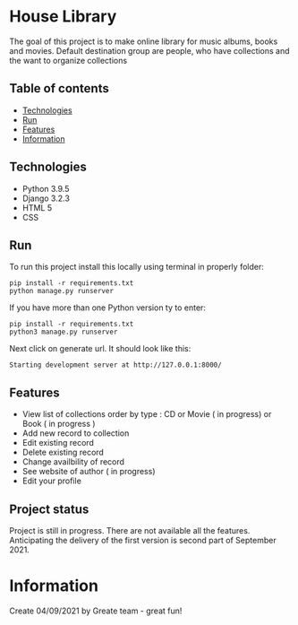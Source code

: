 # House Library 
The goal of this project is to make online library for music albums, books and movies.
Default destination group are people, who have collections and the want to organize collections

## Table of contents
* [Technologies](##Technologies)
* [Run](##Run)
* [Features](##Features)
* [Information](#Information)

## Technologies
* Python 3.9.5
* Django 3.2.3
* HTML 5
* CSS

## Run
To run this project install this locally using terminal in properly folder:
```
pip install -r requirements.txt 
python manage.py runserver
```
If you have more than one Python version ty to enter:
```
pip install -r requirements.txt
python3 manage.py runserver
```
Next click on generate url. It should look like this:
```
Starting development server at http://127.0.0.1:8000/
```

## Features
* View list of collections order by type : CD or Movie ( in progress) or Book ( in progress )
* Add new record to collection
* Edit existing record
* Delete existing record 
* Change availbility of record
* See website of author ( in progress)
* Edit your profile

## Project status
Project is still in progress. There are not available all the features. Anticipating the delivery of the first version is second part of September 2021.


# Information
Create 04/09/2021 by Greate team - great fun!
